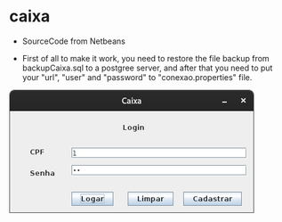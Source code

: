 # caixa

- SourceCode from Netbeans

- First of all to make it work, you need to restore the file backup from backupCaixa.sql to a postgree server, and after that you need to
put your "url", "user" and "password" to "conexao.properties" file.

<img src=https://raw.githubusercontent.com/juanaleixo/caixa/main/login.png />
